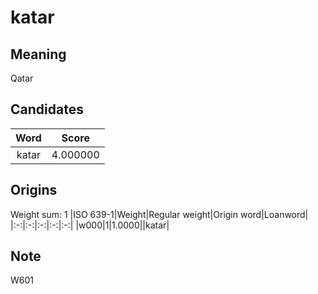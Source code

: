 # katar

## Meaning

Qatar

## Candidates

|Word|Score|
|:-:|:-:|
|katar|4.000000|

## Origins

Weight sum: 1
|ISO 639-1|Weight|Regular weight|Origin word|Loanword|
|:-:|:-:|:-:|:-:|:-:|
|w000|1|1.0000||katar|

## Note

W601

